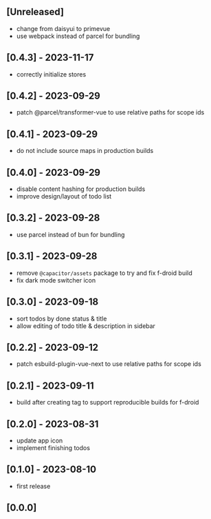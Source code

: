 ## [Unreleased]

- change from daisyui to primevue
- use webpack instead of parcel for bundling

## [0.4.3] - 2023-11-17

- correctly initialize stores

## [0.4.2] - 2023-09-29

- patch @parcel/transformer-vue to use relative paths for scope ids

## [0.4.1] - 2023-09-29

- do not include source maps in production builds

## [0.4.0] - 2023-09-29

- disable content hashing for production builds
- improve design/layout of todo list

## [0.3.2] - 2023-09-28

- use parcel instead of bun for bundling

## [0.3.1] - 2023-09-28

- remove `@capacitor/assets` package to try and fix f-droid build
- fix dark mode switcher icon

## [0.3.0] - 2023-09-18

- sort todos by done status & title
- allow editing of todo title & description in sidebar

## [0.2.2] - 2023-09-12

- patch esbuild-plugin-vue-next to use relative paths for scope ids

## [0.2.1] - 2023-09-11

- build after creating tag to support reproducible builds for f-droid

## [0.2.0] - 2023-08-31

- update app icon
- implement finishing todos

## [0.1.0] - 2023-08-10

- first release

## [0.0.0]
